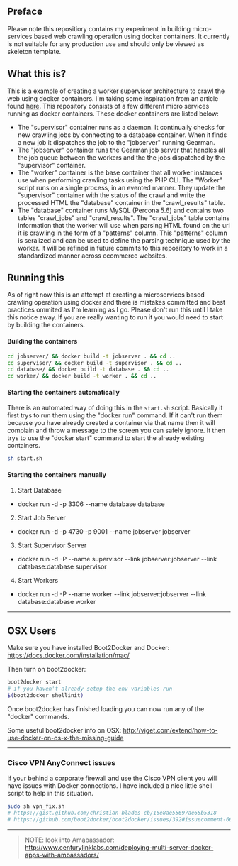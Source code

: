 ## Preface
Please note this repositiory contains my experiment in building micro-services based web crawling operation using docker containers. It currently is not suitable for any production use and should only be viewed as skeleton template.

## What this is?
This is a example of creating a worker supervisor architecture to crawl the web using docker containers. I'm taking some inspiration from an article found [here](http://blog.semantics3.com/how-we-built-our-almost-distributed-web-crawler/). This repository consists of a few different micro services running as docker containers. These docker containers are listed below:

* The "supervisor" container runs as a daemon. It continually checks for new crawling jobs by connecting to a database container. When it finds a new job it dispatches the job to the "jobserver" running Gearman.
* The "jobserver" container runs the Gearman job server that handles all the job queue between the workers and the the jobs dispatched by the "supervisor" container.
* The "worker" container is the base container that all worker instances use when performing crawling tasks using the PHP CLI. The "Worker" script runs on a single process, in an evented manner. They update the "supervisor" container with the status of the crawl and write the processed HTML the "database" container in the "crawl_results" table. 
* The "database" container runs MySQL (Percona 5.6) and contains two tables "crawl_jobs" and "crawl_results". The "crawl_jobs" table contains information that the worker will use when parsing HTML found on the url it is crawling in the form of a "patterns" column. This "patterns" column is seralized and can be used to define the parsing technique used by the worker. It will be refined in future commits to this repository to work in a standardized manner across ecommerce websites.

## Running this
As of right now this is an attempt at creating a microservices based crawling operation using docker and there is mistakes committed and best practices ommited as I'm learning as I go. Please don't run this until I take this notice away. If you are really wanting to run it you would need to start by building the containers.

#### Building the containers
```sh
cd jobserver/ && docker build -t jobserver . && cd ..
cd supervisor/ && docker build -t supervisor . && cd ..
cd database/ && docker build -t database . && cd ..
cd worker/ && docker build -t worker . && cd ..
```

#### Starting the containers automatically

There is an automated way of doing this in the `start.sh` script. Basically it first trys to run them using the "docker run" command. If it can't run them because you have already created a container via that name then it will complain and throw a message to the screen you can safely ignore. It then trys to use the "docker start" command to start the already existing containers.
```sh
sh start.sh
```

#### Starting the containers manually
1. Start Database
 - docker run -d -p 3306 --name database database
2. Start Job Server
 - docker run -d -p 4730 -p 9001 --name jobserver jobserver
3. Start Supervisor Server
 - docker run -d -P --name supervisor --link jobserver:jobserver --link database:database supervisor
4. Start Workers
 - docker run -d -P --name worker --link jobserver:jobserver --link database:database worker




-----------------

## OSX Users
Make sure you have installed Boot2Docker and Docker:
https://docs.docker.com/installation/mac/

Then turn on boot2docker:
```sh
boot2docker start
# if you haven't already setup the env variables run
$(boot2docker shellinit)
```
Once boot2docker has finished loading you can now run any of the "docker" commands.


Some useful boot2docker info on OSX:
http://viget.com/extend/how-to-use-docker-on-os-x-the-missing-guide

-----------------

### Cisco VPN AnyConnect issues
If your behind a corporate firewall and use the Cisco VPN client you will have issues with Docker connections. I have included a nice little shell script to help in this situation.

```sh
sudo sh vpn_fix.sh
# https://gist.github.com/christian-blades-cb/16e8ae55697ae65b5318
# https://github.com/boot2docker/boot2docker/issues/392#issuecomment-66694197
```

-----------------


> NOTE: look into Amabassador:
http://www.centurylinklabs.com/deploying-multi-server-docker-apps-with-ambassadors/